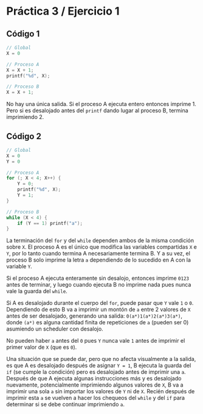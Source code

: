 # Práctica 3 / Ejercicio 1

## Código 1

```c
// Global
X = 0

// Proceso A
X = X + 1;
printf("%d", X);

// Proceso B
X = X + 1;
```

No hay una única salida. Si el proceso A ejecuta entero entonces imprime 1. Pero si es desalojado antes del `printf` dando lugar al proceso B, termina imprimiendo 2.

## Código 2

```c
// Global
X = 0
Y = 0

// Proceso A
for (; X < 4; X++) {
    Y = 0;
    printf("%d", X);
    Y = 1;
}

// Proceso B
while (X < 4) {
    if (Y == 1) printf("a");
}
```

La terminación del `for` y del `while` dependen ambos de la misma condición sobre `X`. El proceso A es el único que modifica las variables compartidas `X` e `Y`, por lo tanto cuando termina A necesariamente termina B. Y a su vez, el proceso B solo imprime la letra `a` dependiendo de lo sucedido en A con la variable `Y`.

Si el proceso A ejecuta enteramente sin desalojo, entonces imprime `0123` antes de terminar, y luego cuando ejecuta B no imprime nada pues nunca vale la guarda del `while`.

Si A es desalojado durante el cuerpo del `for`, puede pasar que `Y` vale `1` o `0`. Dependiendo de esto B va a imprimir un montón de `a` entre 2 valores de `X` antes de ser desalojado, generando una salida: `0(a*)1(a*)2(a*)3(a*)`, donde `(a*)` es alguna cantidad finita de repeticiones de `a` (pueden ser 0) asumiendo un scheduler con desalojo.

No pueden haber `a` antes del `0` pues `Y` nunca vale `1` antes de imprimir el primer valor de `X` (que es `0`).

Una situación que se puede dar, pero que no afecta visualmente a la salida, es que A es desalojado después de asignar `Y = 1`, B ejecuta la guarda del `if` (se cumple la condición) pero es desalojado antes de imprimir una `a`. Después de que A ejecuta algunas instrucciones más y es desalojado nuevamente, potencialmente imprimiendo algunos valores de `X`, B va a imprimir una sola `a` sin importar los valores de `Y` ni de `X`. Recién después de imprimir esta `a` se vuelven a hacer los chequeos del `while` y del `if` para determinar si se debe continuar imprimiendo `a`.
